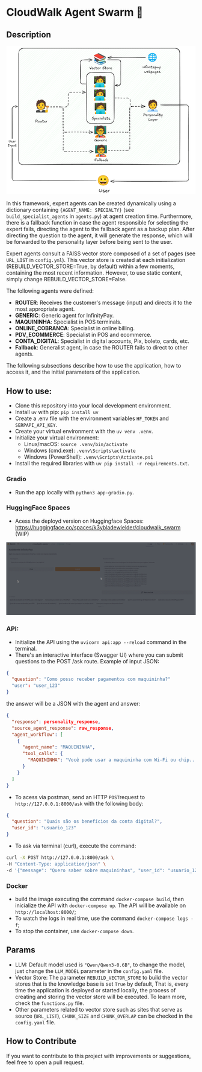 # CloudWalk Agent Swarm 🐝
## Description
<img src="framework.png"> 

In this framework, expert agents can be created dynamically using a dictionary containing ``{AGENT_NAME: SPECIALTY}`` (see ``build_specialist_agents`` in ``agents.py``) at agent creation time. Furthermore, there is a fallback function in case the agent responsible for selecting the expert fails, directing the agent to the fallback agent as a backup plan. After directing the question to the agent, it will generate the response, which will be forwarded to the personality layer before being sent to the user.

Expert agents consult a FAISS vector store composed of a set of pages (see ``URL_LIST`` in ``config.yml``). This vector store is created at each initialization (REBUILD_VECTOR_STORE=True, by default) within a few moments, containing the most recent information. However, to use static content, simply change REBUILD_VECTOR_STORE=False.

The following agents were defined:
- **ROUTER**: Receives the customer's message (input) and directs it to the most appropriate agent.
- **GENERIC**: Generic agent for InfinityPay.
- **MAQUININHA**: Specialist in POS terminals.
- **ONLINE_COBRANCA**: Specialist in online billing.
- **PDV_ECOMMERCE**: Specialist in POS and ecommerce.
- **CONTA_DIGITAL**: Specialist in digital accounts, Pix, boleto, cards, etc.
- **Fallback**: Generalist agent, in case the ROUTER fails to direct to other agents.

The following subsections describe how to use the application, how to access it, and the initial parameters of the application.

## How to use:
- Clone this repository into your local development environment.
- Install ``uv`` with pip: ``pip install uv``
- Create a .env file with the environment variables ``HF_TOKEN`` and ``SERPAPI_API_KEY``.
- Create your virtual environment with the ``uv venv .venv``.
- Initialize your virtual environment:
  - Linux/macOS: ``source .venv/bin/activate``
  - Windows (cmd.exe): ``.venv\Scripts\activate``
  - Windows (PowerShell): ``.venv\Scripts\Activate.ps1``
- Install the required libraries with ``uv pip install -r requirements.txt``.

### Gradio
- Run the app locally with ``python3 app-gradio.py``.

### HuggingFace Spaces
- Acess the deployd version on Huggingface Spaces: https://huggingface.co/spaces/k3ybladewielder/cloudwalk_swarm (WIP)
<img src="demo.gif"> 

### API:
- Initialize the API using the ``uvicorn api:app --reload`` command in the terminal.
- There's an interactive interface (Swagger UI) where you can submit questions to the POST /ask route. Example of input JSON:

```json
{
  "question": "Como posso receber pagamentos com maquininha?"
  "user": "user_123"
}

```
the answer will be a JSON with the agent and answer:

```json
{
  "response": personality_response,
  "source_agent_response": raw_response,
  "agent_workflow": [
    {
      "agent_name": "MAQUININHA",
      "tool_calls": {
        "MAQUININHA": "Você pode usar a maquininha com Wi-Fi ou chip..."
      }
    }
  ]
}

```

- To acess via postman, send an HTTP ``POST``request to ``http://127.0.0.1:8000/ask`` with the following body:

```json
{
  "question": "Quais são os benefícios da conta digital?",
  "user_id": "usuario_123"
}
```

- To ask via terminal (curl), execute the command:

```bash
curl -X POST http://127.0.0.1:8000/ask \
-H "Content-Type: application/json" \
-d '{"message": "Quero saber sobre maquininhas", "user_id": "usuario_123"}'
```

### Docker
- build the image executing the command ``docker-compose build``, then inicialize the API with ``docker-compose up``. The API will be available on ``http://localhost:8000/``;
- To watch the logs in real time, use the command ``docker-compose logs -f``;
- To stop the container, use ``docker-compose down``.

## Params
- LLM: Default model used is ``"Qwen/Qwen3-0.6B"``, to change the model, just change the ```LLM_MODEL``` parameter in the ```config.yaml``` file.
- Vector Store: The parameter ``REBUILD_VECTOR_STORE`` to build the vector stores that is the knowledge base is set ``True`` by default, That is, every time the application is deployed or started locally, the process of creating and storing the vector store will be executed. To learn more, check the ``functions.py`` file.
- Other parameters related to vector store such as sites that serve as source (``URL_LIST``), ``CHUNK_SIZE`` and ``CHUNK_OVERLAP`` can be checked in the ``config.yaml`` file.

## How to Contribute
If you want to contribute to this project with improvements or suggestions, feel free to open a pull request.  
